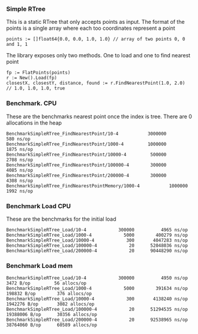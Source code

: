### Simple RTree

This is a static RTree that only accepts points as input. The format of the points is a single array where each too coordinates represent a point

    points := []float64{0.0, 0.0, 1.0, 1.0} // array of two points 0, 0 and 1, 1

The library exposes only two methods. One to load and one to find nearest point

    fp := FlatPoints(points)
    r := New().Load(fp)
    closestX, closestY, distance, found := r.FindNearestPoint(1.0, 2.0)
    // 1.0, 1.0, 1.0, true



### Benchmark. CPU

These are the benchmarks nearest point once the index is tree. There are 0 allocations in the heap

    BenchmarkSimpleRTree_FindNearestPoint/10-4      	 3000000	       580 ns/op
    BenchmarkSimpleRTree_FindNearestPoint/1000-4    	 1000000	      1875 ns/op
    BenchmarkSimpleRTree_FindNearestPoint/10000-4   	  500000	      2708 ns/op
    BenchmarkSimpleRTree_FindNearestPoint/100000-4  	  300000	      4085 ns/op
    BenchmarkSimpleRTree_FindNearestPoint/200000-4  	  300000	      4308 ns/op
    BenchmarkSimpleRTree_FindNearestPointMemory/1000-4         	 1000000	      1992 ns/op




### Benchmark Load CPU

These are the benchmarks for the initial load

    BenchmarkSimpleRTree_Load/10-4      	  300000	      4965 ns/op
    BenchmarkSimpleRTree_Load/1000-4    	    5000	    400279 ns/op
    BenchmarkSimpleRTree_Load/10000-4   	     300	   4047283 ns/op
    BenchmarkSimpleRTree_Load/100000-4  	      20	  52048036 ns/op
    BenchmarkSimpleRTree_Load/200000-4  	      20	  90448290 ns/op


### Benchmark Load mem

    BenchmarkSimpleRTree_Load/10-4      	  300000	      4950 ns/op	    3472 B/op	      56 allocs/op
    BenchmarkSimpleRTree_Load/1000-4    	    5000	    391634 ns/op	  198832 B/op	     376 allocs/op
    BenchmarkSimpleRTree_Load/10000-4   	     300	   4138240 ns/op	 1942276 B/op	    3082 allocs/op
    BenchmarkSimpleRTree_Load/100000-4  	      20	  51294535 ns/op	19388006 B/op	   30356 allocs/op
    BenchmarkSimpleRTree_Load/200000-4  	      20	  92538965 ns/op	38764060 B/op	   60589 allocs/op

